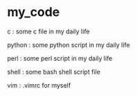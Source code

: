 my_code
=======

c : some c file in my daily life

python : some python script in my daily life

perl   : some perl script in my daily life

shell  : some bash shell script file

vim    : .vimrc for myself
